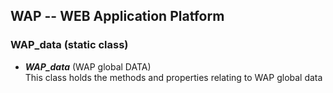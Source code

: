 WAP -- WEB Application Platform
-------------------------------

### WAP_data  (static class)

* <b><i>WAP_data</i></b> (WAP global DATA) <br/>
  This class holds the methods and properties relating to WAP global data
